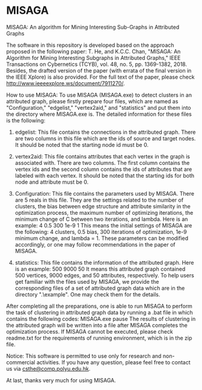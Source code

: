 # MISAGA

MISAGA: An algorithm for Mining Interesting Sub-Graphs in Attributed Graphs

The software in this repository is developed based on the approach proposed in the following paper: T. He, and K.C.C. Chan, "MISAGA: An Algorithm for Mining Interesting Subgraphs in Attributed Graphs," IEEE Transactions on Cybernetics (TCYB), vol. 48, no. 5, pp. 1369-1382, 2018. Besides, the drafted version of the paper (with errata of the final version in the IEEE Xplore) is also provided. For the full text of the paper, please check http://www.ieeeexplore.ws/document/7911270/.

How to use MISAGA: To use MISAGA (MISAGA.exe) to detect clusters in an attributed graph, please firstly prepare four files, which are named as "Configuration," "edgelist," "vertex2aid," and "statistics" and put them into the directory where MISAGA.exe is. The detailed information for these files is the following:

1. edgelist: This file contains the connections in the attributed graph. There are two columns in this file which are the ids of source and target nodes. It should be noted that the starting node id must be 0.

2. vertex2aid: This file contains attributes that each vertex in the graph is associated with. There are two columns. The first column contains the vertex ids and the second column contains the ids of attributes that are labeled with each vertex. It should be noted that the starting ids for both node and attribute must be 0.

3. Configuration: This file contains the parameters used by MISAGA. There are 5 reals in this file. They are the settings related to the number of clusters, the bias between edge structure and attribute similarity in the optimization process, the maximum number of optimizing iterations, the minimum change of C between two iterations, and lambda. Here is an example: 4 0.5 300 1e-9 1 This means the initial settings of MISAGA are the following: 4 clusters, 0.5 bias, 300 iterations of optimization, 1e-9 minimum change, and lambda = 1. These parameters can be modified accordingly, or one may follow recommendations in the paper of MISAGA.

4. statistics: This file contains the information of the attributed graph. Here is an example: 500 9000 50 It means this attributed graph contained 500 vertices, 9000 edges, and 50 attributes, respectively. To help users get familiar with the files used by MISAGA, we provide the corresponding files of a set of attributed graph data which are in the directory ".\example". One may check them for the details.

After completing all the preparations, one is able to run MISAGA to perform the task of clustering in attributed graph data by running a .bat file in which contains the following codes: MISAGA.exe pause The results of clustering in the attributed graph will be written into a file after MISAGA completes the optimization process. If MISAGA cannot be executed, please check readme.txt for the requirements of running environment, which is in the zip file.

Notice: This software is permitted to use only for research and non-commercial activities. If you have any question, please feel free to contact us via csthe@comp.polyu.edu.hk.

At last, thanks very much for using MISAGA.
